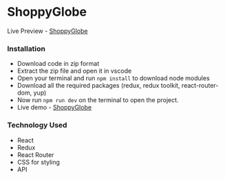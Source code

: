 # ShoppyGlobe

Live Preview - [ShoppyGlobe](https://abhayshoppyglobe.netlify.app/home)

### Installation
- Download code in zip format
- Extract the zip file and open it in vscode 
- Open your terminal and run `npm install` to download node modules
- Download all the required packages (redux, redux toolkit, react-router-dom, yup)
- Now run `npm run dev` on the terminal to open the project.
- Live demo - [ShoppyGlobe](https://abhayshoppyglobe.netlify.app/home)

### Technology Used
- React
- Redux
- React Router
- CSS for styling
- API
